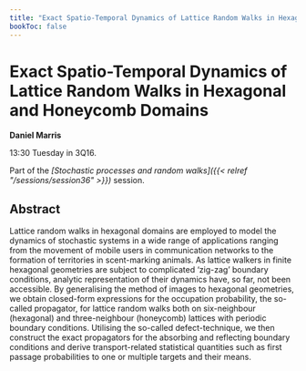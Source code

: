 ```yaml
---
title: "Exact Spatio-Temporal Dynamics of Lattice Random Walks in Hexagonal and Honeycomb Domains"
bookToc: false
---
```


# Exact Spatio-Temporal Dynamics of Lattice Random Walks in Hexagonal and Honeycomb Domains

**Daniel Marris**

13:30 Tuesday in 3Q16.

Part of the *[Stochastic processes and random walks]({{< relref "/sessions/session36" >}})* session.

## Abstract

Lattice random walks in hexagonal domains are employed to model the dynamics of stochastic systems in a wide range of applications ranging from the movement of mobile users in communication networks to the formation of territories in scent-marking animals. As lattice walkers in finite hexagonal geometries are subject to complicated ‘zig-zag’ boundary conditions, analytic representation of their dynamics have, so far, not been accessible. By generalising the method of images to hexagonal geometries, we obtain closed-form expressions for the occupation probability, the so-called propagator, for lattice random walks both on six-neighbour (hexagonal) and three-neighbour (honeycomb) lattices with periodic boundary conditions. Utilising the so-called defect-technique, we then construct the exact propagators for the absorbing and reflecting boundary conditions and derive transport-related statistical quantities such as first passage probabilities to one or multiple targets and their means.


